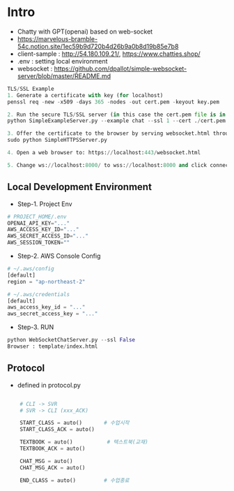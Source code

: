 # Intro
- Chatty with GPT(openai) based on web-socket 
- https://marvelous-bramble-54c.notion.site/1ec59b9d720b4d26b9a0b8d19b85e7b8
- client-sample : http://54.180.109.21/, https://www.chatties.shop/
- .env : setting local environment
- websocket : https://github.com/dpallot/simple-websocket-server/blob/master/README.md

```python
TLS/SSL Example
1. Generate a certificate with key (for localhost)
penssl req -new -x509 -days 365 -nodes -out cert.pem -keyout key.pem

2. Run the secure TLS/SSL server (in this case the cert.pem file is in the same directory)
python SimpleExampleServer.py --example chat --ssl 1 --cert ./cert.pem

3. Offer the certificate to the browser by serving websocket.html through https. The HTTPS server will look for cert.pem in the local directory. Ensure the websocket.html is also in the same directory to where the server is run.
sudo python SimpleHTTPSServer.py

4. Open a web browser to: https://localhost:443/websocket.html

5. Change ws://localhost:8000/ to wss://localhost:8000 and click connect.
```

## Local Development Environment
- Step-1. Project Env 
```python
# PROJECT_HOME/.env
OPENAI_API_KEY="..."
AWS_ACCESS_KEY_ID="..."
AWS_SECRET_ACCESS_ID="..."
AWS_SESSION_TOKEN=""
```

- Step-2. AWS Console Config
```python
# ~/.aws/config
[default]
region = "ap-northeast-2"

# ~/.aws/credentials 
[default]
aws_access_key_id = "..."
aws_secret_access_key = "..."    
```

- Step-3. RUN
```python
python WebSocketChatServer.py --ssl False
Browser : template/index.html
```

## Protocol
- defined in protocol.py
```python

    # CLI -> SVR
    # SVR -> CLI (xxx_ACK)    

    START_CLASS = auto()       # 수업시작
    START_CLASS_ACK = auto()

    TEXTBOOK = auto()           # 텍스트북(교재)
    TEXTBOOK_ACK = auto()

    CHAT_MSG = auto()
    CHAT_MSG_ACK = auto()

    END_CLASS = auto()         # 수업종료

```

